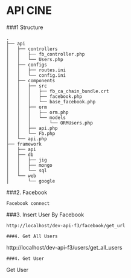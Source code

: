 # API CINE
###1 Structure

```
.
├── api
│   ├── controllers
│   │   ├── fb_controller.php
│   │   └── Users.php
│   ├── configs
│   │   ├── routes.ini
│   │   └── config.ini
│   ├── components
│   │   ├── src
│   │   │   ├── fb_ca_chain_bundle.crt
│   │   │   ├── facebook.php
│   │   │   └── base_facebook.php
│   │   ├── orm
│   │   │   ├── orm.php
│   │   │   └── models
│   │   │       └── ORMUsers.php
│   │   ├── api.php
│   │   └── Fb.php
│   └── api.php
├── framework
│   ├── api
│   ├── db
│   │   ├── jig
│   │   ├── mongo
│   │   └── sql
│   └── web
│       └── google

```
###2. Facebook
```
Facebook connect
```
###3. Insert User By Facebook
```
http://localhost/dev-api-f3/facebook/get_url
```

```
###4. Get All Users 
```
http://localhost/dev-api-f3/users/get_all_users
```
###4. Get User 
```
Get User
```
